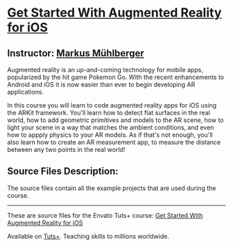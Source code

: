 # [Get Started With Augmented Reality for iOS][published url]
## Instructor: [Markus Mühlberger][instructor url]

Augmented reality is an up-and-coming technology for mobile apps, popularized by the hit game Pokemon Go. With the recent enhancements to Android and iOS it is now easier than ever to begin developing AR applications. 

In this course you will learn to code augmented reality apps for iOS using the ARKit framework. You'll learn how to detect flat surfaces in the real world, how to add geometric primitives and models to the AR scene, how to light your scene in a way that matches the ambient conditions, and even how to appply physics to your AR models. As if that's not enough, you'll also learn how to create an AR measurement app, to measure the distance between any two points in the real world!

## Source Files Description:

The source files contain all the example projects that are used during the course.

------

These are source files for the Envato Tuts+ course: [Get Started With Augmented Reality for iOS][published url]

Available on [Tuts+](https://tutsplus.com). Teaching skills to millions worldwide.

[published url]: https://code.tutsplus.com/courses/get-started-with-augmented-reality-for-ios
[instructor url]: https://tutsplus.com/authors/markus-muehlberger
